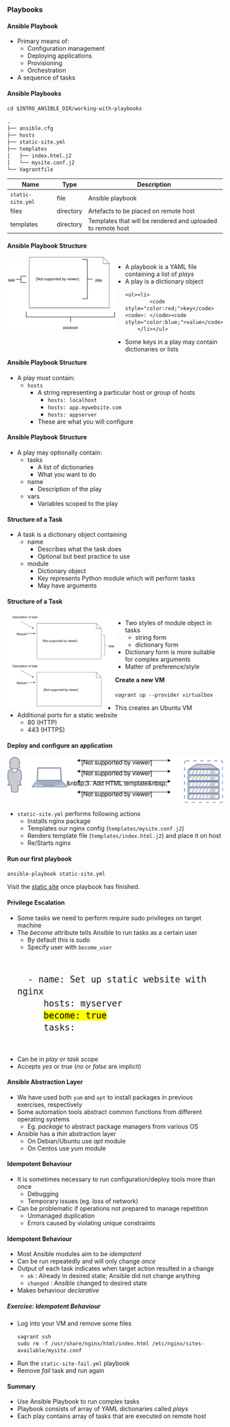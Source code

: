 ### Playbooks


#### Ansible Playbook

* Primary means of:
  * Configuration management
  * Deploying applications
  * Provisioning 
  * Orchestration
* A sequence of tasks



#### Ansible Playbooks

```
cd $INTRO_ANSIBLE_DIR/working-with-playbooks
```
```
.
├── ansible.cfg
├── hosts
├── static-site.yml
├── templates
│   ├── index.html.j2
│   └── mysite.conf.j2
└── Vagrantfile
```

| Name  | Type  | Description |
|--- | ---- |   ----- |
| `static-site.yml` | file  | Ansible playbook |
| files        | directory | Artefacts to be placed on remote host |
| templates    | directory | Templates that will be rendered and uploaded to remote host |



#### Ansible Playbook Structure
<div style="width:50%;float:left;">
    <img src="img/playbook-anatomy.svg"/>
</div>

<div style="width:50%;float:left;">
<ul>
<li class="fragment" data-fragment-index="0">
    A playbook is a YAML file containing a list of
    <em>plays</em>
</li>
<li class="fragment" data-fragment-index="1">
    A play is a dictionary object

    <ul><li>
            <code style="color:red;">key</code><code>: </code><code style="color:blue;">value</code>
        </li></ul>
</li>
<li class="fragment" data-fragment-index="2">
    Some keys in a play may contain dictionaries or
    lists
</li>
</ul>
</div>


#### Ansible Playbook Structure

                            
* A play must contain:
   * `hosts`
     * A string representing a particular host or _group_ of hosts
       * `hosts: localhost`
       * `hosts: app.mywebsite.com`
       * `hosts: appserver`
     * These are what you will configure



#### Ansible Playbook Structure

* A play may optionally contain:
   * tasks
     * A list of dictionaries
     * What you want to do
   * name
     * Description of the play
   * vars
     * Variables scoped to the play


#### Structure of a Task

* A task is a dictionary object containing
  * name 
    * Describes what the task does
    * Optional but best practice to use
  * module
    * Dictionary object
    * Key represents Python module which will perform tasks
    * May have arguments


#### Structure of a Task
<div style="width:50%;float:left;">
    <img src="img/playbook-task-anatomy.svg"/>
</div>
<div style="width:50%;float:left;">
    <ul>
        <li>
            Two styles of module object in tasks
            <ul>
                <li>string form</li>
                <li>dictionary form</li>
            </ul>
        </li>
        <li>
            Dictionary form is more suitable for complex arguments
        </li>
        <li>
            Matter of preference/style
        </li>
    </ul>
</div>


#### Create a new VM

```
vagrant up --provider virtualbox
```

* This creates an Ubuntu VM 
* Additional ports for a static website
  * 80 (HTTP)
  * 443 (HTTPS)


#### Deploy and configure an application

![install](img/ansible-nginx-install.svg "Ansible Install nginx")
* `static-site.yml` performs following actions
   + Installs nginx package
   + Templates our nginx config (`templates/mysite.conf.j2`)
   + Renders template file (<code>templates/index.html.j2</code>) and place it on host
   + Re/Starts nginx



#### Run our first playbook

```
ansible-playbook static-site.yml
```

<asciinema-player start-at="10" autoplay="0"  loop="loop" font-size="medium" speed="1"
     theme="solarized-light" src="lib/basic-static-site.json" cols="200" rows="15"></asciinema-player>

Visit the <!-- .element: class="fragment" data-fragment-index="0" -->[static site](http://localhost:8080) once playbook has finished.



#### Privilege Escalation
* Some tasks we need to perform require sudo privileges on target machine
  <!-- .element: class="fragment" data-fragment-index="0" -->
* The <!-- .element: class="fragment" data-fragment-index="1" -->_become_ attribute tells Ansible to run tasks as a certain user
   + By default this is _sudo_
   + Specify user with `become_user`
   <pre style="font-size:18pt;"><code data-trim data-noescape>
    - name: Set up static website with nginx
       hosts: myserver
       <mark >become: true</mark>
       tasks:
   </code></pre>
* Can be in <!-- .element: class="fragment" data-fragment-index="2" -->_play_ or _task_ scope
* Accepts <!-- .element: class="fragment" data-fragment-index="3" --> _yes_ or _true_ (_no_ or _false_ are implicit)


#### Ansible Abstraction Layer
* We have used both <!-- .element: class="fragment" data-fragment-index="0" -->`yum` and `apt` to install packages in previous exercises, respectively
* Some automation tools abstract common functions from different operating systems <!-- .element: class="fragment" data-fragment-index="1" -->
   + Eg. <!-- .element: class="fragment" data-fragment-index="2" -->_package_ to abstract package managers from various OS
* Ansible has a <!-- .element: class="fragment" data-fragment-index="3" -->_thin_ abstraction layer 
   + On Debian/Ubuntu use <!-- .element: class="fragment" data-fragment-index="4" -->_apt_ module
   + On Centos use <!-- .element: class="fragment" data-fragment-index="5" -->_yum_ module 



####  Idempotent Behaviour
* It is sometimes necessary to run configuration/deploy tools more than once
   + Debugging
   + Temporary issues (eg. loss of network)
* Can be problematic if operations not prepared to manage repetition
   + Unmanaged duplication
   + Errors caused by violating unique constraints



#### Idempotent Behaviour
* Most Ansible modules aim to be <!-- .element: class="fragment" data-fragment-index="0" -->_idempotent_
* Can be run repeatedly and will only change <!-- .element: class="fragment" data-fragment-index="1" -->_once_
* Output of each task indicates when target action resulted in a change <!-- .element: class="fragment" data-fragment-index="1" -->
   + `ok` <!-- .element: style="color:green;"  -->: Already in desired state;
     Ansible did not change anything
   + `changed` <!-- .element: style="color:orange;"  -->: Ansible changed to
     desired state
*  Makes behaviour <!-- .element: class="fragment" data-fragment-index="2" -->_declarative_



##### Exercise: Idempotent Behaviour
* Log into your VM and remove some files
   ```
   vagrant ssh
   sudo rm -f /usr/share/nginx/html/index.html /etc/nginx/sites-available/mysite.conf
   ```
   <!-- .element: style="font-size:10pt;"  -->
* Run the `static-site-fail.yml` playbook 
* Remove _fail_ task and run again



#### Summary

* Use Ansible Playbook to run complex tasks
* Playbook consists of array of YAML dictionaries called <em>plays</em>
* Each play contains array of tasks that are executed on remote host
